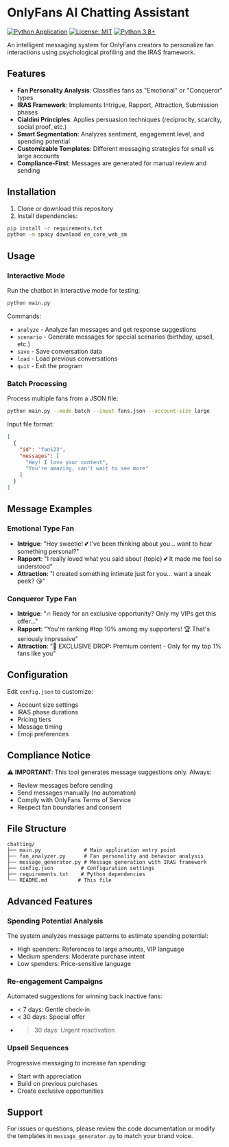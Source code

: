 # OnlyFans AI Chatting Assistant

[![Python Application](https://github.com/yourusername/onlyfans-ai-chatbot/actions/workflows/python-app.yml/badge.svg)](https://github.com/yourusername/onlyfans-ai-chatbot/actions/workflows/python-app.yml)
[![License: MIT](https://img.shields.io/badge/License-MIT-yellow.svg)](https://opensource.org/licenses/MIT)
[![Python 3.8+](https://img.shields.io/badge/python-3.8+-blue.svg)](https://www.python.org/downloads/)

An intelligent messaging system for OnlyFans creators to personalize fan interactions using psychological profiling and the IRAS framework.

## Features

- **Fan Personality Analysis**: Classifies fans as "Emotional" or "Conqueror" types
- **IRAS Framework**: Implements Intrigue, Rapport, Attraction, Submission phases
- **Cialdini Principles**: Applies persuasion techniques (reciprocity, scarcity, social proof, etc.)
- **Smart Segmentation**: Analyzes sentiment, engagement level, and spending potential
- **Customizable Templates**: Different messaging strategies for small vs large accounts
- **Compliance-First**: Messages are generated for manual review and sending

## Installation

1. Clone or download this repository
2. Install dependencies:
```bash
pip install -r requirements.txt
python -m spacy download en_core_web_sm
```

## Usage

### Interactive Mode

Run the chatbot in interactive mode for testing:

```bash
python main.py
```

Commands:
- `analyze` - Analyze fan messages and get response suggestions
- `scenario` - Generate messages for special scenarios (birthday, upsell, etc.)
- `save` - Save conversation data
- `load` - Load previous conversations
- `quit` - Exit the program

### Batch Processing

Process multiple fans from a JSON file:

```bash
python main.py --mode batch --input fans.json --account-size large
```

Input file format:
```json
[
  {
    "id": "fan123",
    "messages": [
      "Hey! I love your content",
      "You're amazing, can't wait to see more"
    ]
  }
]
```

## Message Examples

### Emotional Type Fan
- **Intrigue**: "Hey sweetie! 💕 I've been thinking about you... want to hear something personal?"
- **Rapport**: "I really loved what you said about {topic} 💕 It made me feel so understood"
- **Attraction**: "I created something intimate just for you... want a sneak peek? 😘"

### Conqueror Type Fan
- **Intrigue**: "🔥 Ready for an exclusive opportunity? Only my VIPs get this offer..."
- **Rapport**: "You're ranking #top 10% among my supporters! 🏆 That's seriously impressive"
- **Attraction**: "🚀 EXCLUSIVE DROP: Premium content - Only for my top 1% fans like you"

## Configuration

Edit `config.json` to customize:
- Account size settings
- IRAS phase durations
- Pricing tiers
- Message timing
- Emoji preferences

## Compliance Notice

⚠️ **IMPORTANT**: This tool generates message suggestions only. Always:
- Review messages before sending
- Send messages manually (no automation)
- Comply with OnlyFans Terms of Service
- Respect fan boundaries and consent

## File Structure

```
chatting/
├── main.py              # Main application entry point
├── fan_analyzer.py      # Fan personality and behavior analysis
├── message_generator.py # Message generation with IRAS framework
├── config.json         # Configuration settings
├── requirements.txt    # Python dependencies
└── README.md          # This file
```

## Advanced Features

### Spending Potential Analysis
The system analyzes message patterns to estimate spending potential:
- High spenders: References to large amounts, VIP language
- Medium spenders: Moderate purchase intent
- Low spenders: Price-sensitive language

### Re-engagement Campaigns
Automated suggestions for winning back inactive fans:
- < 7 days: Gentle check-in
- < 30 days: Special offer
- > 30 days: Urgent reactivation

### Upsell Sequences
Progressive messaging to increase fan spending:
- Start with appreciation
- Build on previous purchases
- Create exclusive opportunities

## Support

For issues or questions, please review the code documentation or modify the templates in `message_generator.py` to match your brand voice.